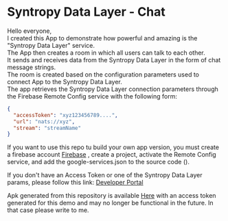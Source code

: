 # Syntropy Data Layer - Chat
Hello everyone,<br/>
I created this App to demonstrate how powerful and amazing is the "Syntropy Data Layer" service.<br/>
The App then creates a room in which all users can talk to each other.<br/>
It sends and receives data from the Syntropy Data Layer in the form of chat message strings.<br/> 
The room is created based on the configuration parameters used to connect App to the Syntropy Data Layer.<br/>
The app retrieves the Syntropy Data Layer connection parameters through the Firebase Remote Config service with the following form:<br/>
```json
{
  "accessToken": "xyz123456789....",
  "url": "nats://xyz",
  "stream": "streamName" 
}
```
If you want to use this repo tu build your own app version, you must create a firebase account [Firebase](https://console.firebase.google.com/) , create a project, activate the Remote Config service, and add the google-services.json to the source code ().<br/>

If you don't have an Access Token or one of the Syntropy Data Layer params, please follow this link: [Developer Portal](https://developer-portal.syntropynet.com/) <br/>

Apk generated from this repository is available [Here](https://github.com/daviderota/syntropy-data-layer-chat/blob/main/app-release.apk) with an access token generated for this demo and may no longer be functional in the future. In that case please write to me.
